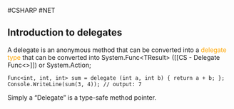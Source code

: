 #CSHARP #NET 

## Introduction to delegates

A delegate is an anonymous method that can be converted into a <span style="color:orange;">delegate type</span> that can be converted into System.Func\<TResult\> ([[CS - Delegate Func<>]]) or System.Action; 

```CSHARP 
Func<int, int, int> sum = delegate (int a, int b) { return a + b; }; Console.WriteLine(sum(3, 4)); // output: 7
```


Simply a “Delegate” is a type-safe method pointer.
